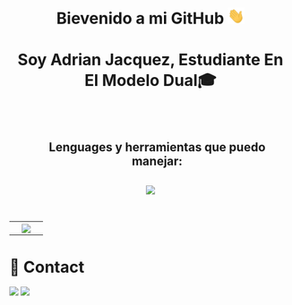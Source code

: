 <h1 align="center"> Bievenido a mi GitHub <img src="https://raw.githubusercontent.com/ABSphreak/ABSphreak/master/gifs/Hi.gif" width="30px"></h1>
<h1 align="center"> Soy Adrian Jacquez, Estudiante En El Modelo Dual🎓</h1>
<br>
<div id="user-content-toc">
  <ul align="center">
    <summary><h2 style="display: inline-block">Lenguages y herramientas que puedo manejar:</h2></summary>
  </ul>
</div>
<!--tech stack icons-->
<p align="center">
  <a href="https://skillicons.dev">
    <img src="https://skillicons.dev/icons?i=git,bootstrap,cpp,cs,css,github,html,js,mysql,react,tailwind,astro,typescript,vscode&perline=14" />
  </a>
</p>
<br>


<p align="center">
  <!--- stats (start) -->
<table align="center">
<tr border="none">
<td width="50%" align="center">
  

  <img  align="center"  src="https://github-readme-stats.anuraghazra1.vercel.app/api/top-langs/?username=AdrianJacquez&theme=dark&hide_border=false&no-bg=true&no-frame=true&langs_count=10"/>
  
  </td>
</tr>
</table>
<p>
  <h1>📱 Contact </h1>
<img src="https://img.shields.io/badge/LinkedIn-0077B5?style=for-the-badge&logo=linkedin&logoColor=white">
<img src="https://img.shields.io/badge/WhatsApp-25D366?style=for-the-badge&logo=whatsapp&logoColor=white">
</p>






